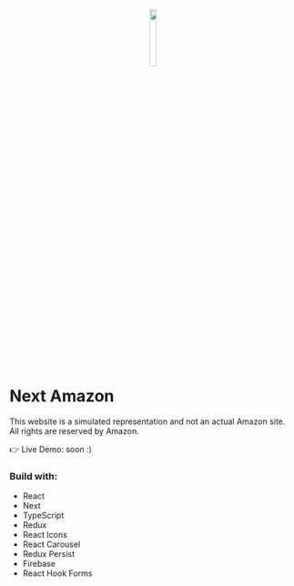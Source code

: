 <div align='center'><img style="width:16%" src='https://github.com/davimgfx/next_amazon/assets/118557337/ed3fe84f-19b9-42ad-ab42-d6c2ca35bda9'/></div>

# Next Amazon 

This website is a simulated representation and not an actual Amazon site. All rights are reserved by Amazon.

👉 Live Demo: soon :)

### Build with:

- React
- Next
- TypeScript
- Redux
- React Icons
- React Carousel
- Redux Persist
- Firebase
- React Hook Forms

